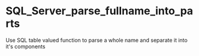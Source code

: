 # SQL_Server_parse_fullname_into_parts
Use SQL table valued function to parse a whole name and separate it into it's components

